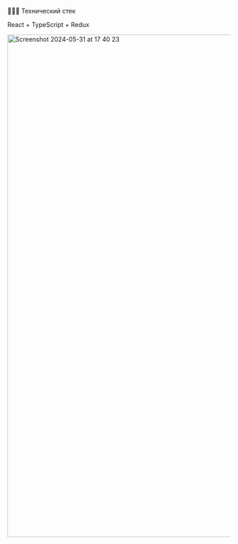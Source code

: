 
🧑🏼‍💻 Технический стек

React + TypeScript + Redux


<img width="1135" alt="Screenshot 2024-05-31 at 17 40 23" src="https://github.com/dim04ka/cockails-app/assets/29921177/8480d772-22a4-4cfa-b429-d6cc40b61db3">

